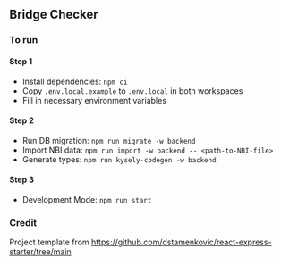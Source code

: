 ## Bridge Checker

### To run

#### Step 1

- Install dependencies: `npm ci`
- Copy `.env.local.example` to `.env.local` in both workspaces
- Fill in necessary environment variables

#### Step 2

- Run DB migration: `npm run migrate -w backend`
- Import NBI data: `npm run import -w backend -- <path-to-NBI-file>`
- Generate types: `npm run kysely-codegen -w backend`

#### Step 3

- Development Mode: `npm run start`

### Credit
Project template from https://github.com/dstamenkovic/react-express-starter/tree/main
